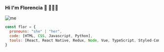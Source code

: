 ### Hi I'm Florencia 👋 👩🏻‍💻
![me](https://user-images.githubusercontent.com/83346701/190639579-31f41189-4c56-4972-833f-ce28b25a33ab.jpg)
```js
const flor = {
  pronouns: "she" | "her",
  code: [HTML, CSS, Javascript, Python],
  tools: [React, React Native, Redux, Node, Vue, TypeScript, Styled-Components, Bootstrap, Material UI],
}
```
